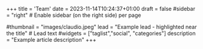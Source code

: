 +++
title = 'Team'
date = 2023-11-14T10:24:37+01:00
draft = false
#sidebar = "right" # Enable sidebar (on the right side) per page

#thumbnail = "images/claudio.jpeg"
lead = "Example lead - highlighted near the title" # Lead text
#widgets = ["taglist","social", "categories"]
description =  "Example article description"
+++
